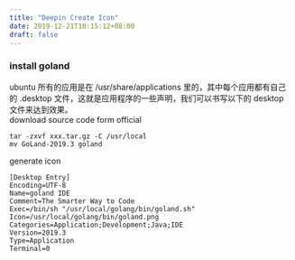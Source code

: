```yaml
---
title: "Deepin Create Icon"
date: 2019-12-21T10:15:12+08:00
draft: false
---
```


### install goland
ubuntu 所有的应用是在 /usr/share/applications 里的，其中每个应用都有自己的 .desktop 文件，这就是应用程序的一些声明，我们可以书写以下的 desktop 文件来达到效果。</br>
download source code form official</br>
```
tar -zxvf xxx.tar.gz -C /usr/local
mv GoLand-2019.3 goland
```
generate icon<br>
```
[Desktop Entry]
Encoding=UTF-8
Name=goland IDE
Comment=The Smarter Way to Code
Exec=/bin/sh "/usr/local/golang/bin/goland.sh"
Icon=/usr/local/golang/bin/goland.png
Categories=Application;Development;Java;IDE
Version=2019.3
Type=Application
Terminal=0
```